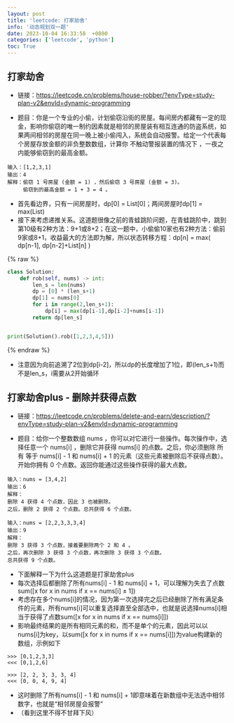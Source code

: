 ```yaml
---
layout: post
title: 'leetcode: 打家劫舍'
info: '动态规划双一题'
date: 2023-10-04 16:33:58  +0800
categories: ['leetcode', 'python']
toc: True
---
```


## 打家劫舍


- 链接：https://leetcode.cn/problems/house-robber/?envType=study-plan-v2&envId=dynamic-programming


- 题目：你是一个专业的小偷，计划偷窃沿街的房屋。每间房内都藏有一定的现金，影响你偷窃的唯一制约因素就是相邻的房屋装有相互连通的防盗系统，如果两间相邻的房屋在同一晚上被小偷闯入，系统会自动报警。给定一个代表每个房屋存放金额的非负整数数组，计算你 不触动警报装置的情况下 ，一夜之内能够偷窃到的最高金额。


```
输入：[1,2,3,1]
输出：4
解释：偷窃 1 号房屋 (金额 = 1) ，然后偷窃 3 号房屋 (金额 = 3)。
     偷窃到的最高金额 = 1 + 3 = 4 。
```


- 首先看边界，只有一间房屋时，dp[0] = List[0]；两间房屋时dp[1] = max(List)
- 接下来考虑递推关系。这道题很像之前的青蛙跳阶问题，在青蛙跳阶中，跳到第10级有2种方法：9+1或8+2；在这一题中，小偷偷10家也有2种方法：偷前9家或8+1，收益最大的方法即为解，所以状态转移方程：dp[n] = max( dp[n-1], dp[n-2]+List[n] )

{% raw %}
```py
class Solution:
    def rob(self, nums) -> int:
        len_s = len(nums)
        dp = [0] * (len_s+1)
        dp[1] = nums[0]
        for i in range(2,len_s+1):
            dp[i] = max(dp[i-1],dp[i-2]+nums[i-1])
        return dp[len_s]


print(Solution().rob([1,2,3,4,5]))

```
{% endraw %}


- 注意因为向前追溯了2位到dp[i-2]，所以dp的长度增加了1位，即(len_s+1)而不是len_s，i需要从2开始循环

<!--![引入图片]({{site.url}}/image/leetcode/2023-10-04-rob/image_1.jpg) -->




## 打家劫舍plus - 删除并获得点数


- 链接：https://leetcode.cn/problems/delete-and-earn/description/?envType=study-plan-v2&envId=dynamic-programming


- 题目：给你一个整数数组 nums ，你可以对它进行一些操作。每次操作中，选择任意一个 nums[i] ，删除它并获得 nums[i] 的点数。之后，你必须删除 所有 等于 nums[i] - 1 和 nums[i] + 1 的元素（这些元素被删除后不获得点数）。开始你拥有 0 个点数。返回你能通过这些操作获得的最大点数。

```
输入：nums = [3,4,2]
输出：6
解释：
删除 4 获得 4 个点数，因此 3 也被删除。
之后，删除 2 获得 2 个点数。总共获得 6 个点数。
```

```
输入：nums = [2,2,3,3,3,4]
输出：9
解释：
删除 3 获得 3 个点数，接着要删除两个 2 和 4 。
之后，再次删除 3 获得 3 个点数，再次删除 3 获得 3 个点数。
总共获得 9 个点数。
```


- 下面解释一下为什么这道题是打家劫舍plus
- 每次选择后都删除了所有nums[i] - 1 和 nums[i] + 1，可以理解为失去了点数sum([x for x in nums if x == nums[i] ± 1])
- 考虑存在多个nums[i]的情况，因为第一次选择完之后已经删除了所有满足条件的元素，所有nums[i]可以重复选择直至全部选中，也就是说选择nums[i]相当于获得了点数sum([x for x in nums if x == nums[i]])
- 影响最终结果的是所有相同元素的和，而不是单个的元素，因此可以以nums[i]为key，以sum([x for x in nums if x == nums[i]])为value构建新的数组，示例如下

```
>>> [0,1,2,3,3]
<<< [0,1,2,6]
```

```
>>> [2, 2, 3, 3, 3, 4]
<<< [0, 0, 4, 9, 4]
```


- 这时删除了所有nums[i] - 1 和 nums[i] + 1即意味着在新数组中无法选中相邻数字，也就是“相邻房屋会报警”
- （看到这里不得不甘拜下风）